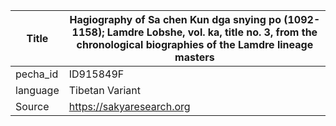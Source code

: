 |Title | Hagiography of Sa chen Kun dga snying po (1092-1158); Lamdre Lobshe, vol. ka, title no. 3, from the chronological biographies of the Lamdre lineage masters 
| --- | --- 
|pecha_id | ID915849F
|language | Tibetan Variant
|Source | https://sakyaresearch.org